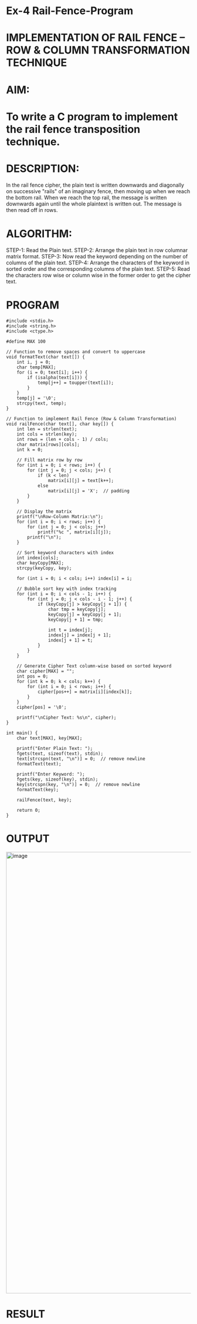 # Ex-4 Rail-Fence-Program

# IMPLEMENTATION OF RAIL FENCE – ROW & COLUMN TRANSFORMATION TECHNIQUE

# AIM:

# To write a C program to implement the rail fence transposition technique.

# DESCRIPTION:

In the rail fence cipher, the plain text is written downwards and diagonally on successive "rails" of an imaginary fence, then moving up when we reach the bottom rail. When we reach the top rail, the message is written downwards again until the whole plaintext is written out. The message is then read off in rows.

# ALGORITHM:

STEP-1: Read the Plain text.
STEP-2: Arrange the plain text in row columnar matrix format.
STEP-3: Now read the keyword depending on the number of columns of the plain text.
STEP-4: Arrange the characters of the keyword in sorted order and the corresponding columns of the plain text.
STEP-5: Read the characters row wise or column wise in the former order to get the cipher text.

# PROGRAM
```
#include <stdio.h>
#include <string.h>
#include <ctype.h>

#define MAX 100

// Function to remove spaces and convert to uppercase
void formatText(char text[]) {
    int i, j = 0;
    char temp[MAX];
    for (i = 0; text[i]; i++) {
        if (isalpha(text[i])) {
            temp[j++] = toupper(text[i]);
        }
    }
    temp[j] = '\0';
    strcpy(text, temp);
}

// Function to implement Rail Fence (Row & Column Transformation)
void railFence(char text[], char key[]) {
    int len = strlen(text);
    int cols = strlen(key);
    int rows = (len + cols - 1) / cols;
    char matrix[rows][cols];
    int k = 0;

    // Fill matrix row by row
    for (int i = 0; i < rows; i++) {
        for (int j = 0; j < cols; j++) {
            if (k < len)
                matrix[i][j] = text[k++];
            else
                matrix[i][j] = 'X';  // padding
        }
    }

    // Display the matrix
    printf("\nRow-Column Matrix:\n");
    for (int i = 0; i < rows; i++) {
        for (int j = 0; j < cols; j++)
            printf("%c ", matrix[i][j]);
        printf("\n");
    }

    // Sort keyword characters with index
    int index[cols];
    char keyCopy[MAX];
    strcpy(keyCopy, key);

    for (int i = 0; i < cols; i++) index[i] = i;
    
    // Bubble sort key with index tracking
    for (int i = 0; i < cols - 1; i++) {
        for (int j = 0; j < cols - i - 1; j++) {
            if (keyCopy[j] > keyCopy[j + 1]) {
                char tmp = keyCopy[j];
                keyCopy[j] = keyCopy[j + 1];
                keyCopy[j + 1] = tmp;

                int t = index[j];
                index[j] = index[j + 1];
                index[j + 1] = t;
            }
        }
    }

    // Generate Cipher Text column-wise based on sorted keyword
    char cipher[MAX] = "";
    int pos = 0;
    for (int k = 0; k < cols; k++) {
        for (int i = 0; i < rows; i++) {
            cipher[pos++] = matrix[i][index[k]];
        }
    }
    cipher[pos] = '\0';

    printf("\nCipher Text: %s\n", cipher);
}

int main() {
    char text[MAX], key[MAX];

    printf("Enter Plain Text: ");
    fgets(text, sizeof(text), stdin);
    text[strcspn(text, "\n")] = 0;  // remove newline
    formatText(text);

    printf("Enter Keyword: ");
    fgets(key, sizeof(key), stdin);
    key[strcspn(key, "\n")] = 0;  // remove newline
    formatText(key);

    railFence(text, key);

    return 0;
}
```
# OUTPUT
<img width="1920" height="1200" alt="image" src="https://github.com/user-attachments/assets/0e50e433-cc3e-478a-8023-30d90bf01d8e" />

# RESULT
